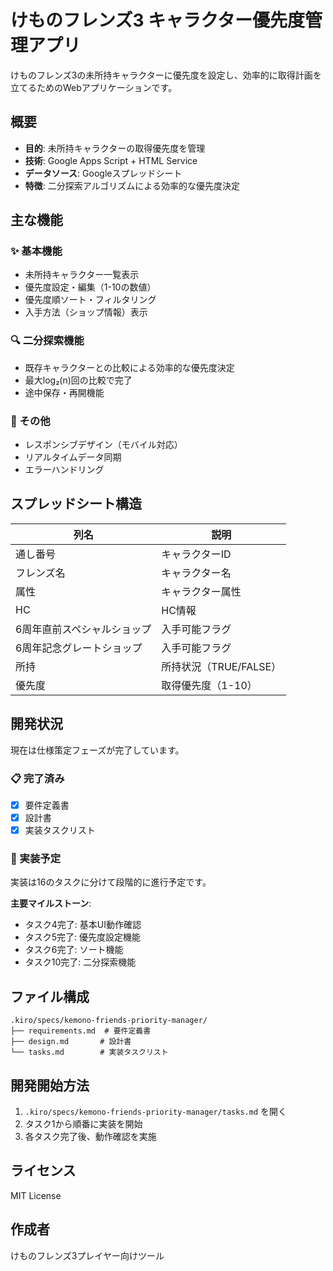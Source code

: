 # けものフレンズ3 キャラクター優先度管理アプリ

けものフレンズ3の未所持キャラクターに優先度を設定し、効率的に取得計画を立てるためのWebアプリケーションです。

## 概要

- **目的**: 未所持キャラクターの取得優先度を管理
- **技術**: Google Apps Script + HTML Service
- **データソース**: Googleスプレッドシート
- **特徴**: 二分探索アルゴリズムによる効率的な優先度決定

## 主な機能

### ✨ 基本機能
- 未所持キャラクター一覧表示
- 優先度設定・編集（1-10の数値）
- 優先度順ソート・フィルタリング
- 入手方法（ショップ情報）表示

### 🔍 二分探索機能
- 既存キャラクターとの比較による効率的な優先度決定
- 最大log₂(n)回の比較で完了
- 途中保存・再開機能

### 📱 その他
- レスポンシブデザイン（モバイル対応）
- リアルタイムデータ同期
- エラーハンドリング

## スプレッドシート構造

| 列名 | 説明 |
|------|------|
| 通し番号 | キャラクターID |
| フレンズ名 | キャラクター名 |
| 属性 | キャラクター属性 |
| HC | HC情報 |
| 6周年直前スペシャルショップ | 入手可能フラグ |
| 6周年記念グレートショップ | 入手可能フラグ |
| 所持 | 所持状況（TRUE/FALSE） |
| 優先度 | 取得優先度（1-10） |

## 開発状況

現在は仕様策定フェーズが完了しています。

### 📋 完了済み
- [x] 要件定義書
- [x] 設計書  
- [x] 実装タスクリスト

### 🚧 実装予定
実装は16のタスクに分けて段階的に進行予定です。

**主要マイルストーン**:
- タスク4完了: 基本UI動作確認
- タスク5完了: 優先度設定機能
- タスク6完了: ソート機能
- タスク10完了: 二分探索機能

## ファイル構成

```
.kiro/specs/kemono-friends-priority-manager/
├── requirements.md  # 要件定義書
├── design.md       # 設計書
└── tasks.md        # 実装タスクリスト
```

## 開発開始方法

1. `.kiro/specs/kemono-friends-priority-manager/tasks.md` を開く
2. タスク1から順番に実装を開始
3. 各タスク完了後、動作確認を実施

## ライセンス

MIT License

## 作成者

けものフレンズ3プレイヤー向けツール
